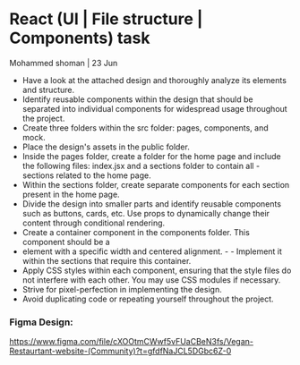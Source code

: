 # React (UI | File structure | Components) task
Mohammed shoman | 23 Jun

- Have a look at the attached design and thoroughly analyze its elements and structure.
- Identify reusable components within the design that should be separated into individual components for widespread usage throughout the project.
- Create three folders within the src folder: pages, components, and mock.
- Place the design's assets in the public folder.
- Inside the pages folder, create a folder for the home page and include the following files: index.jsx and a sections folder to contain all - sections related to the home page.
- Within the sections folder, create separate components for each section present in the home page.
- Divide the design into smaller parts and identify reusable components such as buttons, cards, etc. Use props to dynamically change their content through conditional rendering.
- Create a container component in the components folder. This component should be a
- element with a specific width and centered alignment. - - Implement it within the sections that require this container.
- Apply CSS styles within each component, ensuring that the style files do not interfere with each other. You may use CSS modules if necessary.
- Strive for pixel-perfection in implementing the design.
- Avoid duplicating code or repeating yourself throughout the project.

### Figma Design:
https://www.figma.com/file/cXOOtmCWwf5vFUaCBeN3fs/Vegan-Restaurtant-website-(Community)?t=gfdfNaJCL5DGbc6Z-0
